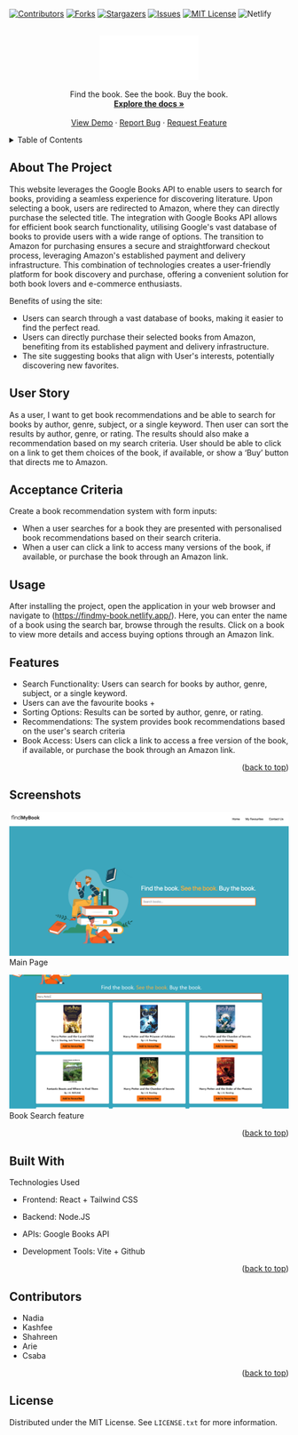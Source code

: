 <!-- Improved compatibility of back to top link: See: https://github.com/rhipsime/thebookclub/pull/73 -->
<a name="readme-top"></a>
<!--
*** Thanks for checking out the Best-README-Template. If you have a suggestion
*** that would make this better, please fork the repo and create a pull request
*** or simply open an issue with the tag "enhancement".
*** Don't forget to give the project a star!
*** Thanks again! Now go create something AMAZING! :D
-->



<!-- PROJECT SHIELDS -->
<!--
*** I'm using markdown "reference style" links for readability.
*** Reference links are enclosed in brackets [ ] instead of parentheses ( ).
*** See the bottom of this document for the declaration of the reference variables
*** for contributors-url, forks-url, etc. This is an optional, concise syntax you may use.
*** https://www.markdownguide.org/basic-syntax/#reference-style-links
-->
[![Contributors][contributors-shield]][contributors-url]
[![Forks][forks-shield]][forks-url]
[![Stargazers][stars-shield]][stars-url]
[![Issues][issues-shield]][issues-url]
[![MIT License][license-shield]][license-url]
![Netlify](https://img.shields.io/netlify/e6d5a4e0-dee1-4261-833e-2f47f509c68f?style=for-the-badge&logo=netlify)




<!-- PROJECT LOGO -->
<br />
<div align="center">
  <a href="https://github.com/rhipsime/thebookclub">
    <img src="src/assets/findMyBookLogo.png" alt="Logo" width="180" height="80">
  </a>
  <p align="center">
   Find the book. See the book. Buy the book.
    <br />
    <a href="https://github.com/rhipsime/thebookclub"><strong>Explore the docs »</strong></a>
    <br />
    <br />
    <a href="https://findmy-book.netlify.app/">View Demo</a>
    ·
    <a href="https://github.com/rhipsime/thebookclub/issues">Report Bug</a>
    ·
    <a href="https://github.com/rhipsime/thebookclub/issues">Request Feature</a>
  </p>
</div>



<!-- TABLE OF CONTENTS -->
<details>
  <summary>Table of Contents</summary>
  <ol>
    <li>
      <a href="#about-the-project">About The Project</a>
      <ul>
        <li><a href="#built-with">Built With</a></li>
      </ul>
    </li>
    <li>
      <a href="#getting-started">Getting Started</a>
      <ul>
        <li><a href="#prerequisites">Prerequisites</a></li>
        <li><a href="#installation">Installation</a></li>
      </ul>
    </li>
    <li><a href="#usage">Usage</a></li>
    <li><a href="#roadmap">Roadmap</a></li>
    <li><a href="#contributing">Contributing</a></li>
    <li><a href="#license">License</a></li>
    <li><a href="#contact">Contact</a></li>
    <li><a href="#acknowledgments">Acknowledgments</a></li>
  </ol>
</details>



<!-- ABOUT THE PROJECT -->
## About The Project



This website leverages the Google Books API to enable users to search for books, providing a seamless experience for discovering literature. Upon selecting a book, users are redirected to Amazon, where they can directly purchase the selected title. The integration with Google Books API allows for efficient book search functionality, utilising Google's vast database of books to provide users with a wide range of options. The transition to Amazon for purchasing ensures a secure and straightforward checkout process, leveraging Amazon's established payment and delivery infrastructure. This combination of technologies creates a user-friendly platform for book discovery and purchase, offering a convenient solution for both book lovers and e-commerce enthusiasts.

Benefits of using the site:
* Users can search through a vast database of books, making it easier to find the perfect read.
* Users can directly purchase their selected books from Amazon, benefiting from its established payment and delivery infrastructure.
* The site suggesting books that align with User's interests, potentially discovering new favorites.


## User Story

As a user, I want to get book recommendations and be able to search for books by author, genre, subject, or a single keyword. Then user can sort the results by author, genre, or rating. The results should also make a recommendation based on my search criteria. User should be able to click on a link to get them choices of the book, if available, or show a ‘Buy’ button that directs me to Amazon.



## Acceptance Criteria

Create a book recommendation system with form inputs:
* When a user searches for a book they are presented with personalised book recommendations based on their search criteria.
* When a user can click a link to access many versions of the book, if available, or purchase the book through an Amazon link.


## Usage

After installing the project, open the application in your web browser and navigate to (https://findmy-book.netlify.app/). Here, you can enter the name of a book using the search bar, browse through the results. Click on a book to view more details and access buying options through an Amazon link.


## Features
* Search Functionality: Users can search for books by author, genre, subject, or a single keyword.
* Users can ave the favourite books + 
* Sorting Options: Results can be sorted by author, genre, or rating.
* Recommendations: The system provides book recommendations based on the user's search criteria 
* Book Access: Users can click a link to access a free version of the book, if available, or purchase the book through an Amazon link.


<p align="right">(<a href="#readme-top">back to top</a>)</p>

## Screenshots


![Alt text](/src/assets/screenshots/scr_site.png "Main page")
Main Page


![Alt text](/src/assets/screenshots/booksearch.png "Main page")
Book Search feature




<p align="right">(<a href="#readme-top">back to top</a>)</p>

## Built With

Technologies Used
* Frontend: React + Tailwind CSS

* Backend: Node.JS

* APIs: Google Books API

* Development Tools: Vite + Github 




<p align="right">(<a href="#readme-top">back to top</a>)</p>



<!-- CONTRIBUTING -->
## Contributors
 
* Nadia 
* Kashfee
* Shahreen
* Arie
* Csaba


<p align="right">(<a href="#readme-top">back to top</a>)</p>



<!-- LICENSE -->
## License

Distributed under the MIT License. See `LICENSE.txt` for more information.





<!-- MARKDOWN LINKS & IMAGES -->
<!-- https://www.markdownguide.org/basic-syntax/#reference-style-links -->
[contributors-shield]: https://img.shields.io/github/contributors/rhipsime/thebookclub.svg?style=for-the-badge
[contributors-url]: https://github.com/rhipsime/thebookclub/graphs/contributors
[forks-shield]: https://img.shields.io/github/forks/rhipsime/thebookclub.svg?style=for-the-badge
[forks-url]: https://github.com/rhipsime/thebookclub/network/members
[stars-shield]: https://img.shields.io/github/stars/rhipsime/thebookclub.svg?style=for-the-badge
[stars-url]: https://github.com/rhipsime/thebookclub/stargazers
[issues-shield]: https://img.shields.io/github/issues/rhipsime/thebookclub.svg?style=for-the-badge
[issues-url]: https://github.com/rhipsime/thebookclub/issues
[license-shield]: https://img.shields.io/github/license/rhipsime/thebookclub.svg?style=for-the-badge
[license-url]: https://github.com/rhipsime/thebookclub/blob/master/LICENSE.txt
[linkedin-shield]: https://img.shields.io/badge/-LinkedIn-black.svg?style=for-the-badge&logo=linkedin&colorB=555
[linkedin-url]: https://linkedin.com/in/othneildrew
[product-screenshot]: images/screenshot.png
[Next.js]: https://img.shields.io/badge/next.js-000000?style=for-the-badge&logo=nextdotjs&logoColor=white
[Next-url]: https://nextjs.org/
[React.js]: https://img.shields.io/badge/React-20232A?style=for-the-badge&logo=react&logoColor=61DAFB
[React-url]: https://reactjs.org/
[Vue.js]: https://img.shields.io/badge/Vue.js-35495E?style=for-the-badge&logo=vuedotjs&logoColor=4FC08D
[Vue-url]: https://vuejs.org/
[Angular.io]: https://img.shields.io/badge/Angular-DD0031?style=for-the-badge&logo=angular&logoColor=white
[Angular-url]: https://angular.io/
[Svelte.dev]: https://img.shields.io/badge/Svelte-4A4A55?style=for-the-badge&logo=svelte&logoColor=FF3E00
[Svelte-url]: https://svelte.dev/
[Laravel.com]: https://img.shields.io/badge/Laravel-FF2D20?style=for-the-badge&logo=laravel&logoColor=white
[Laravel-url]: https://laravel.com
[Bootstrap.com]: https://img.shields.io/badge/Bootstrap-563D7C?style=for-the-badge&logo=bootstrap&logoColor=white
[Bootstrap-url]: https://getbootstrap.com
[JQuery.com]: https://img.shields.io/badge/jQuery-0769AD?style=for-the-badge&logo=jquery&logoColor=white
[JQuery-url]: https://jquery.com 

